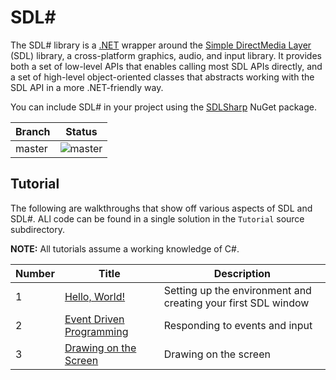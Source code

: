 # SDL#

The SDL# library is a [.NET](https://dotnet.microsoft.com/) wrapper around the [Simple DirectMedia Layer](https://www.libsdl.org/index.php) (SDL) library, a cross-platform graphics, audio, and input library. It provides both a set of low-level APIs that enables calling most SDL APIs directly, and a set of high-level object-oriented classes that abstracts working with the SDL API in a more .NET-friendly way.

You can include SDL# in your project using the [SDLSharp](https://www.nuget.org/packages/SdlSharp) NuGet package.

Branch|Status
---|---
master|![master](https://github.com/panopticoncentral/sdl-sharp/workflows/Continuous%20Integration/badge.svg)

## Tutorial

The following are walkthroughs that show off various aspects of SDL and SDL#. ALl code can be found in a single solution in the `Tutorial` source subdirectory.

**NOTE:** All tutorials assume a working knowledge of C#.

Number | Title | Description
--- | --- | ---
1 | [Hello, World!](src/Tutorial/01_Hello_World/01_Hello_World.md) | Setting up the environment and creating your first SDL window
2 | [Event Driven Programming](src/Tutorial/02_Event_Driven_Programming/02_Event_Driven_Programming.md) | Responding to events and input
3 | [Drawing on the Screen](src/Tutorial/03_Drawing_on_the_Screen/03_Drawing_on_the_Screen.md) | Drawing on the screen
